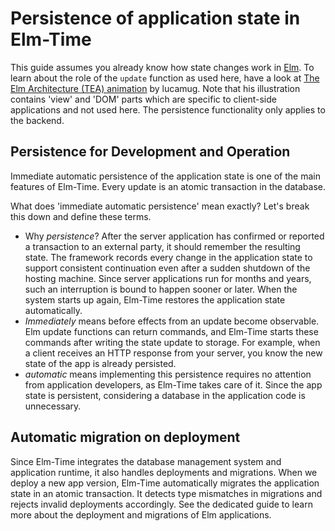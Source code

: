 # Persistence of application state in Elm-Time

This guide assumes you already know how state changes work in [Elm](https://elm-lang.org). To learn about the role of the `update` function as used here, have a look at [The Elm Architecture (TEA) animation](https://medium.com/@l.mugnaini/the-elm-architecture-tea-animation-3efc555e8faf) by lucamug. Note that his illustration contains 'view' and 'DOM' parts which are specific to client-side applications and not used here. The persistence functionality only applies to the backend.

## Persistence for Development and Operation

Immediate automatic persistence of the application state is one of the main features of Elm-Time. Every update is an atomic transaction in the database.

What does 'immediate automatic persistence' mean exactly? Let's break this down and define these terms.

+ Why *persistence*? After the server application has confirmed or reported a transaction to an external party, it should remember the resulting state. The framework records every change in the application state to support consistent continuation even after a sudden shutdown of the hosting machine. Since server applications run for months and years, such an interruption is bound to happen sooner or later. When the system starts up again, Elm-Time restores the application state automatically.
+ *Immediately* means before effects from an update become observable. Elm update functions can return commands, and Elm-Time starts these commands after writing the state update to storage. For example, when a client receives an HTTP response from your server, you know the new state of the app is already persisted.
+ *automatic* means implementing this persistence requires no attention from application developers, as Elm-Time takes care of it. Since the app state is persistent, considering a database in the application code is unnecessary.

## Automatic migration on deployment

Since Elm-Time integrates the database management system and application runtime, it also handles deployments and migrations. When we deploy a new app version, Elm-Time automatically migrates the application state in an atomic transaction. It detects type mismatches in migrations and rejects invalid deployments accordingly.
See the dedicated guide to learn more about the deployment and migrations of Elm applications.
